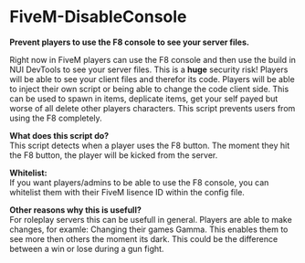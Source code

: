 # FiveM-DisableConsole
__Prevent players to use the F8 console to see your server files.__ <br>

Right now in FiveM players can use the F8 console and then use the 
build in NUI DevTools to see your server files. This is a **huge** 
security risk! Players will be able to see your client files and
therefor its code. Players will be able to inject their own script
or being able to change the code client side. This can be used to 
spawn in items, deplicate items, get your self payed but worse of 
all delete other players characters. This script prevents users
from using the F8 completely. 

__What does this script do?__ <br>
This script detects when a player uses the F8 button. The moment
they hit the F8 button, the player will be kicked from the server.

__Whitelist:__ <br>
If you want players/admins to be able to use the F8 console,
you can whitelist them with their FiveM lisence ID within the 
config file. 

__Other reasons why this is usefull?__ <br>
For roleplay servers this can be usefull in general. Players are
able to make changes, for examle: Changing their games Gamma. 
This enables them to see more then others the moment its dark.
This could be the difference between a win or lose during a gun fight.
